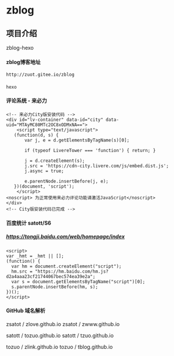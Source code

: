 # zblog

## 项目介绍
zblog-hexo

#### zblog博客地址
    http://zuot.gitee.io/zblog

####
    hexo


#### 评论系统 - 来必力
    <!-- 来必力City版安装代码 -->
    <div id="lv-container" data-id="city" data-uid="MTAyMC80MTc2OC8xODMxNA==">
    	<script type="text/javascript">
       (function(d, s) {
           var j, e = d.getElementsByTagName(s)[0];

           if (typeof LivereTower === 'function') { return; }

           j = d.createElement(s);
           j.src = 'https://cdn-city.livere.com/js/embed.dist.js';
           j.async = true;

           e.parentNode.insertBefore(j, e);
       })(document, 'script');
    	</script>
    <noscript> 为正常使用来必力评论功能请激活JavaScript</noscript>
    </div>
    <!-- City版安装代码已完成 -->


#### 百度统计 satott/S6
##### https://tongji.baidu.com/web/homepage/index
    <script>
    var _hmt = _hmt || [];
    (function() {
      var hm = document.createElement("script");
      hm.src = "https://hm.baidu.com/hm.js?d2a4aaa23cf21744067bec574ea39e2a";
      var s = document.getElementsByTagName("script")[0];
      s.parentNode.insertBefore(hm, s);
    })();
    </script>













#### GitHub 域名解析





zsatot
/
zlove.github.io
zsatot
/
zwww.github.io

satott
/
tozuo.github.io
satott
/
tzuo.github.io


tozuo
/
zlink.github.io
tozuo
/
tblog.github.io


